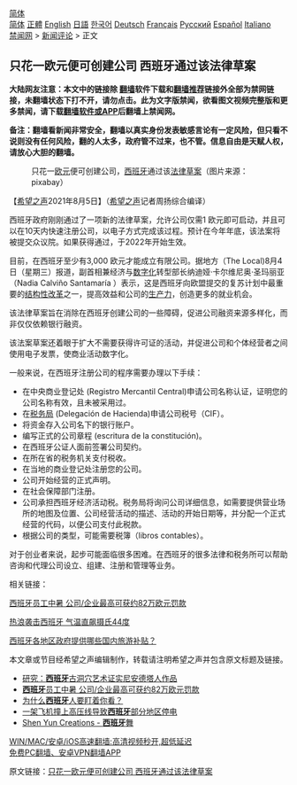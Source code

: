  <!-- 面包屑导航 --> <div class="breadcrumb"><!-- GTranslate: https://gtranslate.io/ -->  <div class="switcher notranslate">  <div class="selected">  <a href="#" onclick="return false;"> 简体</a>  </div>  <div class="option">  <a href="https://www.bannedbook.org" onclick="doGTranslate('zh-CN|zh-CN');jQuery('div.switcher div.selected a').html(jQuery(this).html());return false;" title="简体中文" class="nturl selected"> 简体</a>  <a href="https://www.bannedbook.org/zh-tw/" onclick="doGTranslate('zh-CN|zh-TW');jQuery('div.switcher div.selected a').html(jQuery(this).html());return false;" title="繁體中文" class="nturl"> 正體</a>  <a href="https://www.bannedbook.org/en/" onclick="doGTranslate('zh-CN|en');jQuery('div.switcher div.selected a').html(jQuery(this).html());return false;" title="English" class="nturl"> English</a>  <a href="https://www.bannedbook.org/ja/" onclick="doGTranslate('zh-CN|ja');jQuery('div.switcher div.selected a').html(jQuery(this).html());return false;" title="日本語" class="nturl"> 日語</a>  <a href="https://www.bannedbook.org/ko/" onclick="doGTranslate('zh-CN|ko');jQuery('div.switcher div.selected a').html(jQuery(this).html());return false;" title="한국어" class="nturl"> 한국어</a>  <a href="https://www.bannedbook.org/de/" onclick="doGTranslate('zh-CN|de');jQuery('div.switcher div.selected a').html(jQuery(this).html());return false;" title="Deutsch" class="nturl"> Deutsch</a>  <a href="https://www.bannedbook.org/fr/" onclick="doGTranslate('zh-CN|fr');jQuery('div.switcher div.selected a').html(jQuery(this).html());return false;" title="Français" class="nturl"> Français</a>  <a href="https://www.bannedbook.org/ru/" onclick="doGTranslate('zh-CN|ru');jQuery('div.switcher div.selected a').html(jQuery(this).html());return false;" title="Русский" class="nturl"> Русский</a>  <a href="https://www.bannedbook.org/es/" onclick="doGTranslate('zh-CN|es');jQuery('div.switcher div.selected a').html(jQuery(this).html());return false;" title="Español" class="nturl"> Español</a>  <a href="https://www.bannedbook.org/it/" onclick="doGTranslate('zh-CN|it');jQuery('div.switcher div.selected a').html(jQuery(this).html());return false;" title="Italiano" class="nturl"> Italiano</a>  </div>  </div>      <div class='breadcrumb-sub'><!-- Breadcrumb NavXT 6.3.0 --> <a href="https://www.bannedbook.org/" class="home">禁闻网</a> &gt; <a href="https://www.bannedbook.org/bnews/comments/" class="category">新闻评论</a> &gt; 正文</div></div><h2>只花一欧元便可创建公司 西班牙通过该法律草案</h2> <p class="notice"><b>大陆网友注意：本文中的链接除 <a href="https://github.com/bannedbook/fanqiang" >翻墙</a>软件下载和<a href="https://github.com/killgcd/justmysocks/blob/master/README.md">翻墙推荐</a>链接外全部为禁网链接，未翻墙状态下打不开，请勿点击。此为文字版禁闻，欲看图文视频完整版和更多禁闻，请下载<a href="https://github.com/bannedbook/fanqiang">翻墙软件或APP</a>后翻墙上禁闻网。</p><p>备注：翻墙看新闻非常安全，翻墙以真实身份发表敏感言论有一定风险，但只看不说则没有任何风险，翻的人太多，政府管不过来，也不管。信息自由是天赋人权，请放心大胆的翻墙。</b></p>  <div class="entry"> <figure><figcaption>只花一<a href="https://www.bannedbook.org/bnews/tag/%e6%ac%a7%e5%85%83/" class="st_tag internal_tag" rel="tag" title="标签 欧元 下的日志">欧元</a>便可创建公司，<a href="https://www.bannedbook.org/bnews/tag/%e8%a5%bf%e7%8f%ad%e7%89%99/" class="st_tag internal_tag" rel="tag" title="标签 西班牙 下的日志">西班牙</a>通过该<a href="https://www.bannedbook.org/bnews/tag/%e6%b3%95%e5%be%8b/" class="st_tag internal_tag" rel="tag" title="标签 法律 下的日志">法律</a><a href="https://www.bannedbook.org/bnews/tag/%E8%8D%89%E6%A1%88/" class="st_tag internal_tag" rel="tag" title="标签 草案 下的日志">草案</a>（图片来源：pixabay）</figcaption></figure> <p>【<span class='wp_keywordlink_affiliate'><a href="https://www.soundofhope.org" title="希望之声" target="_blank">希望之声</a></span>2021年8月5日】（<a href="https://www.bannedbook.org/bnews/tag/%e5%b8%8c%e6%9c%9b%e4%b9%8b%e5%a3%b0/" class="st_tag internal_tag" rel="tag" title="标签 希望之声 下的日志">希望之声</a>记者周扬综合编译）</p> <p align="left">西班牙政府刚刚通过了一项新的法律草案，允许公司仅需1 欧元即可启动，并且可以在10天内快速注册公司，以电子方式完成该过程。预计在今年年底，该法案将被提交众议院。如果获得通过，于2022年开始生效。</p> <p>目前，在西班牙至少有3,000 欧元才能成立有限公司。据地方（The Local)8月4日（星期三）报道，副首相兼经济与<a href="https://www.bannedbook.org/bnews/tag/%E6%95%B0%E5%AD%97%E5%8C%96/" class="st_tag internal_tag" rel="tag" title="标签 数字化 下的日志">数字化</a>转型部长纳迪娅·卡尔维尼奥·圣玛丽亚（Nadia Calviño Santamaría ）表示，这是西班牙向欧盟提交的复苏计划中最重要的<a href="https://www.bannedbook.org/bnews/tag/%E7%BB%93%E6%9E%84%E6%80%A7%E6%94%B9%E9%9D%A9/" class="st_tag internal_tag" rel="tag" title="标签 结构性改革 下的日志">结构性改革</a>之一，提高效益和公司的<a href="https://www.bannedbook.org/bnews/tag/%E7%94%9F%E4%BA%A7%E5%8A%9B/" class="st_tag internal_tag" rel="tag" title="标签 生产力 下的日志">生产力</a>，创造更多的就业机会。</p>  <p>该法律草案旨在消除在西班牙创建公司的一些障碍，促进公司融资来源多样化，而非仅仅依赖银行融资。</p> <p>该法案草案还着眼于扩大不需要获得许可证的活动，并促进公司和个体经营者之间使用电子发票，使商业活动数字化。</p> <p>一般来说，在西班牙注册公司的程序需要办理以下手续：</p>  <ul> <li>在中央商业登记处 (Registro Mercantil Central)申请公司名称认证，证明您的公司名称有效，且未被采用过。</li> <li>在<a href="https://www.bannedbook.org/bnews/tag/%E7%A8%8E%E5%8A%A1%E5%B1%80/" class="st_tag internal_tag" rel="tag" title="标签 税务局 下的日志">税务局</a> (Delegación de Hacienda)申请公司税号（CIF）。</li> <li>将资金存入公司名下的银行账户。</li> <li>编写正式的公司章程 (escritura de la constitución)。</li> <li>在西班牙公证人面前签署公司契约。</li> <li>在所在省的税务机关支付税收。</li> <li>在当地的商业登记处注册您的公司。</li> <li>公司开始经营的正式声明。</li> <li>在社会保障部门注册。</li> <li>公司承担西班牙经济活动税。税务局将询问公司详细信息，如需要提供营业场所的地图及位置、公司经营活动的描述、活动的开始日期等，并分配一个正式经营的代码，以便公司支付此税款。</li> <li>根据公司的类型，可能需要税簿（libros contables）。</li> </ul> <p>对于创业者来说，起步可能面临很多困难。在西班牙的很多法律和税务所可以帮助咨询和代理公司设立、组建、注册和管理等业务。</p> <p>相关链接：</p> <p><a href="https://www.soundofhope.org/post/531125">西班牙员工中暑 公司/企业最高可获约82万欧元罚款</a></p>  <p><a href="https://www.soundofhope.org/post/524957">热浪袭击西班牙 气温直飙摄氏44度</a></p> <p><a href="https://www.soundofhope.org/post/523475">西班牙各地区政府提供哪些国内旅游补贴？</a></p> <p>本文章或节目经希望之声编辑制作，转载请注明希望之声并包含原文标题及链接。 </p>  <ul class='op-related-articles' title='相关阅读'> <li><a href='https://www.bannedbook.org/bnews/baitai/20210804/1600050.html' target='_blank'>研究：<b>西班牙</b>古洞穴艺术证实尼安德塔人作品</a></li> <li><a href='https://www.bannedbook.org/bnews/comments/20210801/1597972.html' target='_blank'><b>西班牙</b>员工中暑 公司/企业最高可获约82万欧元罚款</a></li> <li><a href='https://www.bannedbook.org/bnews/comments/20210726/1594435.html' target='_blank'>为什么<b>西班牙</b>人要盯着你看？</a></li> <li><a href='https://www.bannedbook.org/bnews/baitai/20210725/1593815.html' target='_blank'>一架飞机撞上高压线导致<b>西班牙</b>部分地区停电</a></li> <li><a href='https://www.bannedbook.org/bnews/comments/20210724/1593139.html' target='_blank'>Shen Yun Creations - <b>西班牙</b>舞</a></li> </ul> <p class="texttj"> <a href="https://github.com/bannedbook/fanqiang/wiki/V2ray%E6%9C%BA%E5%9C%BA" target="_blank">WIN/MAC/安卓/iOS高速翻墙:高清视频秒开,超低延迟</a><br/> <a href="https://github.com/bannedbook/fanqiang/wiki/%E7%A6%81%E9%97%BB%E7%BD%91%E5%AE%89%E5%8D%93%E7%BF%BB%E5%A2%99%E6%96%B0%E9%97%BBAPP" target="_blank">免费PC翻墙、安卓VPN翻墙APP</a></p><p>原文链接：<a class="src_link"  href="https://www.soundofhope.org/post/532712" target="_blank">只花一欧元便可创建公司 西班牙通过该法律草案</a></p><a name='sharetosocial'></a>  <div style="margin-bottom:5px;padding-bottom:5px;clear:both"> <div id="archive-pix-1" class="banner-ads"> <!-- AuctionX Display platform tag START --> <div id="26318x728x90x621x_ADSLOT2" clicktrack="%%CLICK_URL_ESC%%"></div> <!-- AuctionX Display platform tag END --> </div> <div id="archive-pix-2" class="banner-ads"> <!-- AuctionX Display platform tag START --> <div id="26315x300x250x621x_ADSLOT2" clicktrack="%%CLICK_URL_ESC%%"></div> <!-- AuctionX Display platform tag END --> </div> </div>  <div id="archive-pix-1" class="banner-ads"> <!-- AuctionX Display platform tag START --> <div id="26318x728x90x621x_ADSLOT3" clicktrack="%%CLICK_URL_ESC%%"></div> <!-- AuctionX Display platform tag END --> </div> </div><!--END ENTRY--> 
